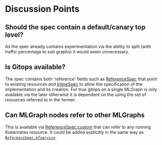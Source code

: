 # Discussion Points

## Should the spec contain a default/canary top level?

As the spec already contains experimentation via the ability to split (with traffic percentage to sub graphs) it would seem unnecessary. 


## Is Gitops available?

The spec contains both 'reference' fields such as [ReferenceSpec](./control-plane.md#InlineSpec) that point to existing resources and [InlineSpec](./control-plane.md#InlineSpec) to allow the specification of the implementation and its creation. For true gitops on a single MLGraph is only available via the later otherwise it is dependent on the using the set of resources referred to in the former.


## Can MLGraph nodes refer to other MLGraphs

This is available via [ReferenceSpec.custom](./control-plane.md#ReferenceSpec) that can refer to any running Kubernetes resource. It could be added explicitly in the same way as [`ReferenceSpec.kfservice`](./control-plane.md#ReferenceSpec).